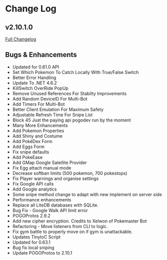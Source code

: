 # Change Log
## v2.10.1.0
[Full Changelog](https://github.com/TheUnnamedOrganisation/RocketBot/compare/v2.7.0.32...v2.10.1.0)

## Bugs & Enhancements
- Updated for 0.61.0 API
- Set Which Pokemon To Catch Locally With True/False Switch
- Better Error Handling
- Update To .NET 4.6.2
- KillSwitch OverRide PopUp
- Remove Unused References For Stabilty Improvements
- Add Random DeviceID For Multi-Bot
- Add Timers For Multi-Bot
- Better Client Emulation For Maximum Safety
- Adjustable Refresh Time For Snipe List
- Block 45 Just the paying api pogodev run by the moment
- Many More Enhancements
- Add Pokemon Properties
- Add Shiny and Costume 
- Add PokéDex Form
- Add Eggs Form
- Fix snipe defaults
- Add PokeEase
- Add GMap Google Satellite Provider
- Fix Egg attach manual mode
- Decrease softban limits (500 pokemon, 700 pokestops)
- Fix Player warnings and organise settings
- Fix Google API calls
- Add Google analytics
- Some snipe method change to adapt with new implement on server side
- Performance enhancements
- Replace all LiteDB databases with SQLite.
- Bug Fix - Google Walk API limit error 
- POGOProtos 2.9.2
- Add new cipher encryption. Credits to Xelwon of Pokemaster Bot
- Refactoring - Move listeners from CLI to logic.
- Fix gym battle to properly move on if gym is unattackable.
- Updates TinyIoC Script
- Updated for 0.63.1
- Bug fix local sniping
- Update POGOProtos to 2.10.1

